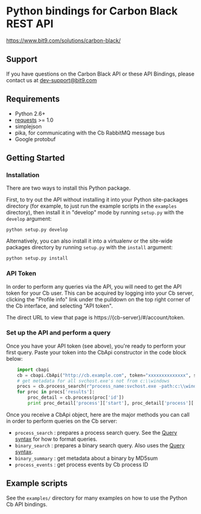 # Python bindings for Carbon Black REST API

https://www.bit9.com/solutions/carbon-black/

## Support

If you have questions on the Carbon Black API or these API Bindings, please contact us at dev-support@bit9.com

## Requirements

* Python 2.6+
* [requests](http://docs.python-requests.org/en/latest/) >= 1.0
* simplejson
* pika, for communicating with the Cb RabbitMQ message bus
* Google protobuf

## Getting Started

### Installation
There are two ways to install this Python package.

First, to try out the API without installing it into your Python site-packages directory (for example, to just run the
example scripts in the `examples` directory), then install it in "develop" mode by running `setup.py` with the
`develop` argument:

    python setup.py develop

Alternatively, you can also install it into a virtualenv or the site-wide packages directory by running `setup.py` with the `install`
argument:

    python setup.py install

### API Token
In order to perform any queries via the API, you will need to get the API token for your Cb user. This can be acquired by
logging into your Cb server, clicking the "Profile info" link under the pulldown on the top right corner of the Cb interface, and selecting "API token".

The direct URL to view that page is https://{cb-server}/#/account/token.

### Set up the API and perform a query

Once you have your API token (see above), you're ready to perform your first query. Paste your token into the CbApi constructor in the code block below:

```python
    import cbapi
    cb = cbapi.CbApi("http://cb.example.com", token="xxxxxxxxxxxxxx", ssl_verify=False)
    # get metadata for all svchost.exe's not from c:\\windows
    procs = cb.process_search(r"process_name:svchost.exe -path:c:\\windows\\")
    for proc in procs['results']:
        proc_detail = cb.process(proc['id'])
        print proc_detail['process']['start'], proc_detail['process']['hostname'], proc_detail['process']['path']
```

Once you receive a CbApi object, here are the major methods you can call in order to perform
queries on the Cb server:

* `process_search` : prepares a process search query. See the [Query syntax](https://github.com/carbonblack/cbapi/raw/master/client_apis/docs/query_overview.pdf) for how to format queries.
* `binary_search` : prepares a binary search query. Also uses the [Query syntax](https://github.com/carbonblack/cbapi/raw/master/client_apis/docs/query_overview.pdf).
* `binary_summary` : get metadata about a binary by MD5sum
* `process_events` : get process events by Cb process ID

## Example scripts

See the `examples/` directory for many examples on how to use the Python Cb API bindings.


